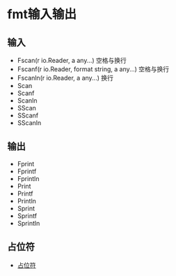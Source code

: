 # fmt输入输出

## 输入

- Fscan(r io.Reader, a any...) 空格与换行
- Fscanf(r io.Reader, format string, a any...) 空格与换行
- Fscanln(r io.Reader, a any...) 换行
- Scan
- Scanf
- Scanln
- SScan
- SScanf
- SScanln


## 输出

- Fprint
- Fprintf
- Fprintln
- Print
- Printf
- Println
- Sprint
- Sprintf
- Sprintln

## 占位符

- [占位符](https://juejin.cn/post/7180002814079270972)